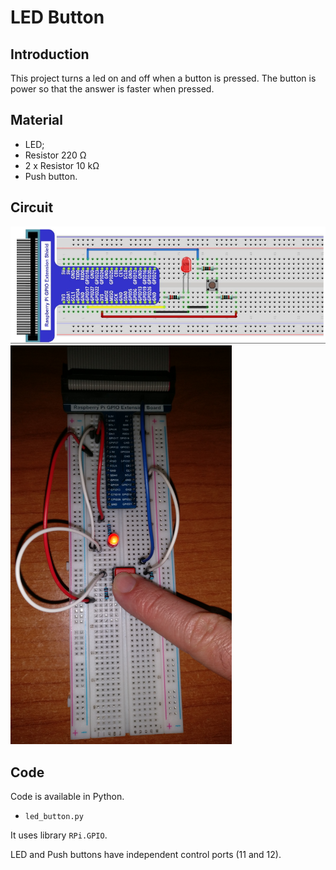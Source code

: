 # LED Button

## Introduction

This project turns a led on and off when a button is pressed.
The button is power so that the answer is faster when pressed.

## Material

* LED;
* Resistor 220 &Omega;
* 2 x Resistor 10 k&Omega;
* Push button.

## Circuit

![model](circuit_start.png)
![mount](circuit_final.png)

## Code

Code is available in Python.

* ``led_button.py``

It uses library ``RPi.GPIO``.

LED and Push buttons have independent control ports (11 and 12).
